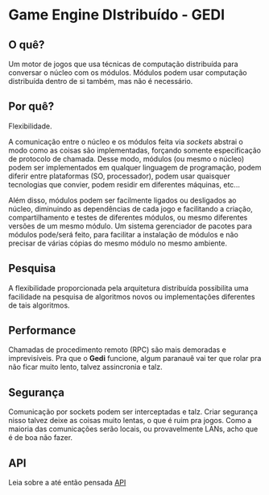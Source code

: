Game Engine DIstribuído - GEDI
==============================

O quê?
------
Um motor de jogos que usa técnicas de computação distribuída para conversar o
núcleo com os módulos. Módulos podem usar computação distribuída dentro de si
também, mas não é necessário.


Por quê?
--------
Flexibilidade.

A comunicação entre o núcleo e os módulos feita via _sockets_ abstrai o modo
como as coisas são implementadas, forçando somente especificação de protocolo
de chamada. Desse modo, módulos (ou mesmo o núcleo) podem ser implementados em
qualquer linguagem de programação, podem diferir entre plataformas (SO,
processador), podem usar quaisquer tecnologias que convier, podem residir em
diferentes máquinas, etc...

Além disso, módulos podem ser facilmente ligados ou desligados ao núcleo,
diminuindo as dependências de cada jogo e facilitando a criação,
compartilhamento e testes de diferentes módulos, ou mesmo diferentes versões de
um mesmo módulo. Um sistema gerenciador de pacotes para módulos pode/será
feito, para facilitar a instalação de módulos e não precisar de várias cópias
do mesmo módulo no mesmo ambiente.


Pesquisa
--------
A flexibilidade proporcionada pela arquitetura distribuída possibilita uma
facilidade na pesquisa de algoritmos novos ou implementações diferentes de tais
algoritmos.


Performance
-----------
Chamadas de procedimento remoto (RPC) são mais demoradas e imprevisíveis. Pra
que o __Gedi__ funcione, algum paranauê vai ter que rolar pra não ficar muito
lento, talvez assincronia e talz.


Segurança
---------
Comunicação por sockets podem ser interceptadas e talz. Criar segurança nisso
talvez deixe as coisas muito lentas, o que é ruim pra jogos. Como a maioria das
comunicações serão locais, ou provavelmente LANs, acho que é de boa não fazer.


API
---
Leia sobre a até então pensada [API](ideias/api.md)
